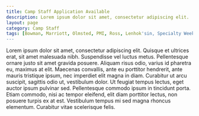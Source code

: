 ```yaml
---
title: Camp Staff Application Available
description: Lorem ipsum dolor sit amet, consectetur adipiscing elit.
layout: page
category: Camp Staff
tags: [Bowman, Marriott, Olmsted, PMI, Ross, Lenhok'sin, Specialty Week, Provisional, Venturing, LDS, Camp Staff]
---
```


Lorem ipsum dolor sit amet, consectetur adipiscing elit. Quisque et ultrices erat, sit amet malesuada nibh. Suspendisse vel luctus metus. Pellentesque ornare justo sit amet gravida posuere. Aliquam risus odio, varius id pharetra eu, maximus at elit. Maecenas convallis, ante eu porttitor hendrerit, ante mauris tristique ipsum, nec imperdiet elit magna in diam. Curabitur ut arcu suscipit, sagittis odio ut, vestibulum dolor. Ut feugiat tempus lectus, eget auctor ipsum pulvinar sed. Pellentesque commodo ipsum in tincidunt porta. Etiam commodo, nisi ac tempor eleifend, elit diam porttitor lectus, non posuere turpis ex at est. Vestibulum tempus mi sed magna rhoncus elementum. Curabitur vitae scelerisque felis.